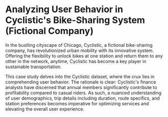 # Analyzing User Behavior in Cyclistic's Bike-Sharing System (Fictional Company)

In the bustling cityscape of Chicago, Cyclistic, a fictional bike-sharing company, has revolutionized urban mobility with its innovative system. Offering the flexibility to unlock bikes at one station and return them to any other in the network, anytime, Cyclistic has become a key player in sustainable transportation.

This case study delves into the Cyclistic dataset, where the crux lies in comprehending user behavior. The rationale is clear: Cyclistic's finance analysts have discerned that annual members significantly contribute to profitability compared to casual riders. As such, a nuanced understanding of user demographics, trip details including duration, route specifics, and station preferences becomes imperative for optimizing services and elevating the overall user experience.
